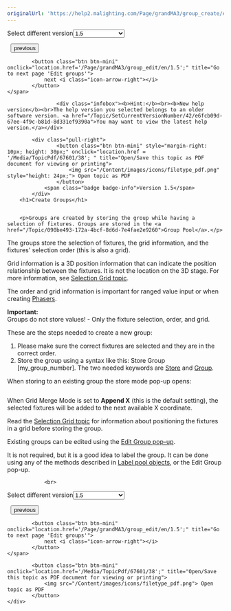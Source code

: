 ```yaml
---
originalUrl: 'https://help2.malighting.com/Page/grandMA3/group_create/en/1.5'
---
```


<div class="topic-navigation">

<div class="pull-right">
	<span class="pull-left">


<div class="pull-left">
<form action="/Topic/SetCurrentVersionNumber" class="form-inline" id="frmTagSelector" method="post">	<span class="form-mini">
		<div class="input-prepend"><span class="add-on">Select different version</span><select autocomplete="off" id="versionNumberId" name="versionNumberId" onchange="$(this).closest('#frmTagSelector').submit();" style="width: 120px;"><option value="">- latest -</option>
<option value="10">1.0</option>
<option value="32">1.1</option>
<option value="35">1.2</option>
<option value="36">1.3</option>
<option value="37">1.4</option>
<option selected="selected" value="38">1.5</option>
<option value="39">1.6</option>
<option value="40">1.7</option>
<option value="42">1.8</option>
</select></div>
		<input data-val="true" data-val-number="The field Int32 must be a number." data-val-required="The Int32 field is required." id="ProductId" name="ProductId" type="hidden" value="16">
		<input id="CurrentGuid" name="CurrentGuid" type="hidden" value="e6fcb09d-67ee-4f9c-b81d-8d331ef9390a">
	</span>
</form></div>&nbsp;	</span>
	<span class="pull-right" style="white-space: nowrap;">
			<button class="btn btn-mini" onclick="location.href='/Page/grandMA3/group/en/1.5'; " title="Go to previous page 'Groups'">
				<i class="icon-arrow-left"></i> previous
			</button>

			<button class="btn btn-mini" onclick="location.href='/Page/grandMA3/group_edit/en/1.5';" title="Go to next page 'Edit groups'">
				next <i class="icon-arrow-right"></i> 
			</button>
	</span>
</div>
<div class="clear-fix" style="margin-bottom: 10px"></div>
</div>

					<div class="infobox"><b>Hint:</b><br><b>New help version</b><br>The help version you selected belongs to an older software version. <a href="/Topic/SetCurrentVersionNumber/42/e6fcb09d-67ee-4f9c-b81d-8d331ef9390a">You may want to view the latest help version.</a></div>

			<div class="pull-right">
					<button class="btn btn-mini" style="margin-right: 10px; height: 30px;" onclick="location.href = '/Media/TopicPdf/67601/38'; " title="Open/Save this topic as PDF document for viewing or printing">
						<img src="/Content/images/icons/filetype_pdf.png" style="height: 24px;"> Open topic as PDF
					</button>
				<span class="badge badge-info">Version 1.5</span>
			</div>
		<h1>Create Groups</h1>


		<p>Groups are created by storing the group while having a selection of fixtures. Groups are stored in the <a href="/Topic/090be493-172a-4bcf-8d6d-7e4fae2e9260">Group Pool</a>.</p>

<p>The groups store the selection of fixtures, the grid information, and the fixtures' selection order (this is also a grid).</p>

<p>Grid information is a 3D position information that can indicate the position relationship between the fixtures. It is not the location on the 3D stage. For more information, see&nbsp;<a href="/Topic/b653b2ef-87ff-4c84-96fd-f186a9dd3bee">Selection Grid topic</a>.</p>

<p>The order and grid information is important for ranged value input or when creating <a href="/Topic/b1a2f8ac-0809-4528-95de-16ba0b209092">Phasers</a>.</p>

<div class="important"><strong>Important:</strong><br>
Groups do not store values! - Only the fixture selection, order, and grid.</div>

<p>These are the steps needed to create a new group:</p>

<ol>
	<li>Please make sure the correct fixtures are selected and they are in the correct order.</li>
	<li>Store the group using a syntax like this: <span class="syntax">Store Group [my_group_number]</span>. The two needed keywords are <a href="/Topic/64b90b15-0122-49d2-b9e4-598c747cfe42">Store</a> and <a href="/Topic/f1029257-a17a-4325-a04a-90d2fb7a363a">Group</a>.</li>
</ol>

<p>When storing to an existing group the store mode pop-up opens:</p>

<p><img alt="" src="/Media/Image/window_store_mode-pop-up.png"></p>

<p>When <span class="softkey">Grid Merge Mode</span> is set to <strong>Append X</strong> (this is the default setting), the selected fixtures will be added to the next available X coordinate.</p>

<p>Read the <a href="/Topic/b653b2ef-87ff-4c84-96fd-f186a9dd3bee">Selection Grid topic</a> for information about positioning the fixtures in a grid before storing the group.</p>

<p>Existing groups can be edited using the <a href="/Topic/ed56b577-e912-47d0-9f7b-02cedb7bfbb1">Edit Group pop-up</a>.</p>

<p>It is not required, but it is a good idea to label the group. It can be done using any of the methods described in <a href="/Topic/a5bcdc4b-a227-4fa4-8f3f-205212f095af">Label pool objects</a>, or the Edit Group pop-up.</p>


				<br>
<div class="topic-navigation">

<div class="pull-right">
	<span class="pull-left">


<div class="pull-left">
<form action="/Topic/SetCurrentVersionNumber" class="form-inline" id="frmTagSelector" method="post">	<span class="form-mini">
		<div class="input-prepend"><span class="add-on">Select different version</span><select autocomplete="off" id="versionNumberId" name="versionNumberId" onchange="$(this).closest('#frmTagSelector').submit();" style="width: 120px;"><option value="">- latest -</option>
<option value="10">1.0</option>
<option value="32">1.1</option>
<option value="35">1.2</option>
<option value="36">1.3</option>
<option value="37">1.4</option>
<option selected="selected" value="38">1.5</option>
<option value="39">1.6</option>
<option value="40">1.7</option>
<option value="42">1.8</option>
</select></div>
		<input data-val="true" data-val-number="The field Int32 must be a number." data-val-required="The Int32 field is required." id="ProductId" name="ProductId" type="hidden" value="16">
		<input id="CurrentGuid" name="CurrentGuid" type="hidden" value="e6fcb09d-67ee-4f9c-b81d-8d331ef9390a">
	</span>
</form></div>&nbsp;	</span>
	<span class="pull-right" style="white-space: nowrap;">
			<button class="btn btn-mini" onclick="location.href='/Page/grandMA3/group/en/1.5'; " title="Go to previous page 'Groups'">
				<i class="icon-arrow-left"></i> previous
			</button>

			<button class="btn btn-mini" onclick="location.href='/Page/grandMA3/group_edit/en/1.5';" title="Go to next page 'Edit groups'">
				next <i class="icon-arrow-right"></i> 
			</button>
	</span>
</div>
	<div class="clear-fix"></div>
	<div class="pull-right">
	
			<button class="btn btn-mini" onclick="location.href='/Media/TopicPdf/67601/38';" title="Open/Save this topic as PDF document for viewing or printing">
				<img src="/Content/images/icons/filetype_pdf.png"> Open topic as PDF
			</button>
	</div>
<div class="clear-fix" style="margin-bottom: 10px"></div>
</div>

	
